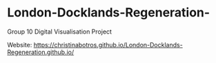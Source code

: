 # London-Docklands-Regeneration-
Group 10 Digital Visualisation Project

Website: https://christinabotros.github.io/London-Docklands-Regeneration.github.io/

